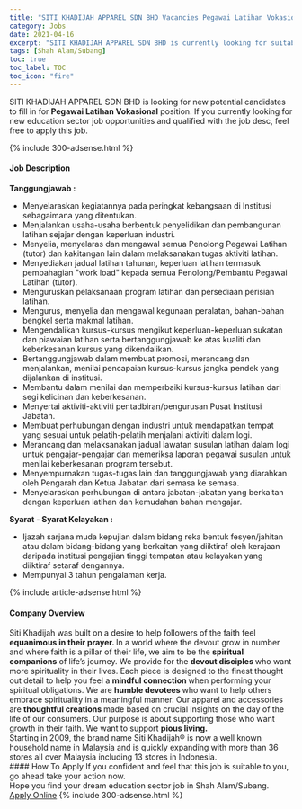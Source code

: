 ```yaml
---
title: "SITI KHADIJAH APPAREL SDN BHD Vacancies Pegawai Latihan Vokasional" 
category: Jobs 
date: 2021-04-16 
excerpt: "SITI KHADIJAH APPAREL SDN BHD is currently looking for suitable person to fill in the Pegawai Latihan Vokasional which positioned at Shah Alam/Subang" 
tags: [Shah Alam/Subang] 
toc: true 
toc_label: TOC 
toc_icon: "fire" 
--- 
```


<p>SITI KHADIJAH APPAREL SDN BHD is looking for new potential candidates to fill in for <b>Pegawai Latihan Vokasional</b> position. If you currently looking for new education sector job opportunities and qualified with the job desc, feel free to apply this job.
</p>{% include 300-adsense.html %} 
<div><div><h4>Job Description</h4></div><div><div><span><div><p><strong>Tanggungjawab :</strong></p><ul><li>Menyelaraskan kegiatannya pada peringkat kebangsaan di Institusi sebagaimana yang ditentukan.</li><li>Menjalankan usaha-usaha berbentuk penyelidikan dan pembangunan latihan sejajar dengan keperluan industri.</li><li>Menyelia, menyelaras dan mengawal semua Penolong Pegawai Latihan (tutor) dan kakitangan lain dalam melaksanakan tugas aktiviti latihan.</li><li>Menyediakan jadual latihan tahunan, keperluan latihan termasuk pembahagian "work load"&#160;kepada semua Penolong/Pembantu Pegawai Latihan (tutor).</li><li>Menguruskan pelaksanaan program latihan dan persediaan perisian latihan.</li><li>Mengurus, menyelia dan mengawal kegunaan peralatan, bahan-bahan bengkel serta makmal latihan.</li><li>Mengendalikan kursus-kursus mengikut keperluan-keperluan sukatan dan piawaian latihan serta bertanggungjawab ke atas kualiti dan keberkesanan kursus yang dikendalikan.</li><li>Bertanggungjawab dalam membuat promosi, merancang dan menjalankan, menilai pencapaian kursus-kursus jangka pendek yang dijalankan di institusi.</li><li>Membantu dalam menilai dan memperbaiki kursus-kursus latihan dari segi kelicinan dan keberkesanan.</li><li>Menyertai aktiviti-aktiviti pentadbiran/pengurusan Pusat Institusi Jabatan.</li><li>Membuat perhubungan dengan industri untuk mendapatkan tempat yang sesuai untuk pelatih-pelatih menjalani aktiviti dalam logi.</li><li>Merancang dan melaksanakan jadual lawatan susulan latihan dalam logi untuk pengajar-pengajar dan memeriksa laporan pegawai susulan untuk menilai keberkesanan program tersebut.</li><li>Menyempurnakan tugas-tugas lain dan tanggungjawab yang diarahkan oleh Pengarah dan Ketua Jabatan dari semasa ke semasa.</li><li>Menyelaraskan perhubungan di antara jabatan-jabatan yang berkaitan dengan keperluan latihan dan kemudahan bahan mengajar.</li></ul><p><strong>Syarat - Syarat Kelayakan :</strong></p><ul><li>Ijazah sarjana muda kepujian dalam bidang reka bentuk fesyen/jahitan atau dalam bidang-bidang yang berkaitan yang diiktiraf oleh kerajaan daripada institusi pengajian tinggi tempatan atau kelayakan yang diiktiraf setaraf dengannya.</li><li>Mempunyai 3 tahun pengalaman kerja.</li></ul></div></span></div></div></div> 
{% include article-adsense.html %} 
<div><div><h4>Company Overview</h4></div><div><div><span><div><div>
<div>
<div>Siti Khadijah was built on a desire to help followers of the faith feel <strong>equanimous in their prayer. </strong>In a world where the devout grow in number and where faith is a pillar of their life, we aim to be the <strong>spiritual companions</strong> of life&#8217;s journey. We provide for the <strong>devout disciples </strong>who want more spirituality in their lives. Each piece is designed to the finest thought out detail to help you feel a <strong>mindful connection </strong>when performing your spiritual obligations. We are <strong>humble devotees </strong>who want to help others embrace spirituality in a meaningful manner. Our apparel and accessories are <strong>thoughtful creations </strong>made based on crucial insights on the day of the life of our consumers. Our purpose is about supporting those who want growth in their faith. We want to support <strong>pious living.&#160;&#160;</strong></div>
</div>
<div>Starting in 2009, the brand name Siti Khadijah&#174; is now a well known household name in Malaysia and is quickly expanding with more than 36 stores all over Malaysia including 13 stores in Indonesia.</div>
</div></div></span></div></div></div> 
#### How To Apply 
If you confident and feel that this job is suitable to you, go ahead take your action now. <br/> 
Hope you find your dream education sector job in Shah Alam/Subang. <br/> 
<a href="https://www.jobstreet.com.my/en/job/pegawai-latihan-vokasional-4539329?jobId=jobstreet-my-job-4539329" class="btn btn--info" target="_blank" rel="nofollow noopenner">Apply Online</a> 
{% include 300-adsense.html %} 